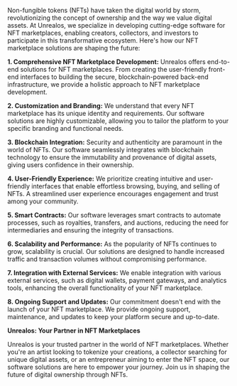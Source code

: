 <!--- 
  title: NFTs (Marketplaces): Empowering the Digital Ownership Revolution with Unrealos
-->

Non-fungible tokens (NFTs) have taken the digital world by storm, revolutionizing the concept of ownership and the way we value digital assets. At Unrealos, we specialize in developing cutting-edge software for NFT marketplaces, enabling creators, collectors, and investors to participate in this transformative ecosystem. Here's how our NFT marketplace solutions are shaping the future:

**1. Comprehensive NFT Marketplace Development:** Unrealos offers end-to-end solutions for NFT marketplaces. From creating the user-friendly front-end interfaces to building the secure, blockchain-powered back-end infrastructure, we provide a holistic approach to NFT marketplace development.

**2. Customization and Branding:** We understand that every NFT marketplace has its unique identity and requirements. Our software solutions are highly customizable, allowing you to tailor the platform to your specific branding and functional needs.

**3. Blockchain Integration:** Security and authenticity are paramount in the world of NFTs. Our software seamlessly integrates with blockchain technology to ensure the immutability and provenance of digital assets, giving users confidence in their ownership.

**4. User-Friendly Experience:** We prioritize creating intuitive and user-friendly interfaces that enable effortless browsing, buying, and selling of NFTs. A streamlined user experience encourages engagement and trust among your community.

**5. Smart Contracts:** Our software leverages smart contracts to automate processes, such as royalties, transfers, and auctions, reducing the need for intermediaries and ensuring the integrity of transactions.

**6. Scalability and Performance:** As the popularity of NFTs continues to grow, scalability is crucial. Our solutions are designed to handle increased traffic and transaction volumes without compromising performance.

**7. Integration with External Services:** We enable integration with various external services, such as digital wallets, payment gateways, and analytics tools, enhancing the overall functionality of your NFT marketplace.

**8. Ongoing Support and Updates:** Our commitment doesn't end with the launch of your NFT marketplace. We provide ongoing support, maintenance, and updates to keep your platform secure and up-to-date.

**Unrealos: Your Partner in NFT Marketplaces**

Unrealos is your trusted partner in the world of NFT marketplaces. Whether you're an artist looking to tokenize your creations, a collector searching for unique digital assets, or an entrepreneur aiming to enter the NFT space, our software solutions are here to empower your journey. Join us in shaping the future of digital ownership through NFTs.
